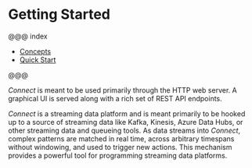# Getting Started

@@@ index

* [Concepts](concepts.md)
* [Quick Start](quick_start.md)

@@@

_Connect_ is meant to be used primarily through the HTTP web server. A graphical UI is served along with a rich set of REST API endpoints.

_Connect_ is a streaming data platform and is meant primarily to be hooked up to a source of streaming data like Kafka, Kinesis, Azure Data Hubs, or other streaming data and queueing tools. As data streams into _Connect_, complex patterns are matched in real time, across arbitrary timespans without windowing, and used to trigger new actions. This mechanism provides a powerful tool for programming streaming data platforms.
